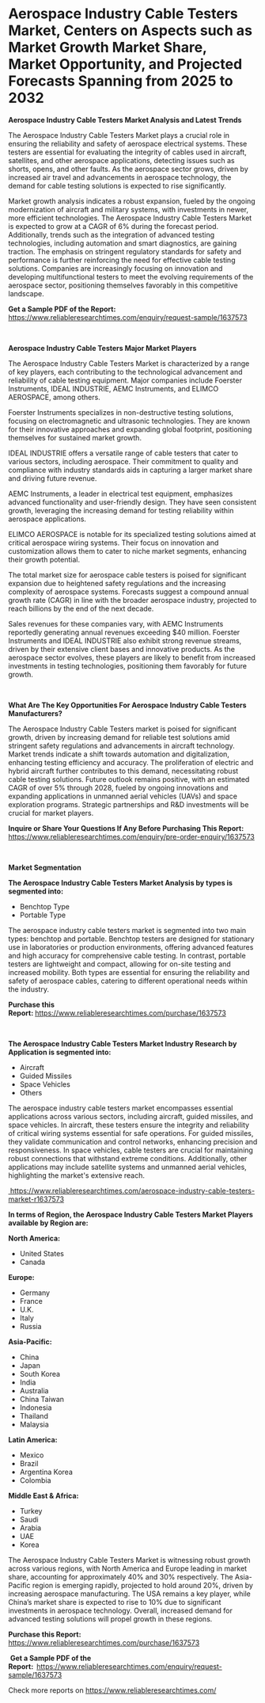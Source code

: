 <p><h1>Aerospace Industry Cable Testers Market, Centers on Aspects such as Market Growth Market Share, Market Opportunity, and Projected Forecasts Spanning from 2025 to 2032</h1></p><p><strong>Aerospace Industry Cable Testers Market Analysis and Latest Trends</strong></p>
<p><p>The Aerospace Industry Cable Testers Market plays a crucial role in ensuring the reliability and safety of aerospace electrical systems. These testers are essential for evaluating the integrity of cables used in aircraft, satellites, and other aerospace applications, detecting issues such as shorts, opens, and other faults. As the aerospace sector grows, driven by increased air travel and advancements in aerospace technology, the demand for cable testing solutions is expected to rise significantly.</p><p>Market growth analysis indicates a robust expansion, fueled by the ongoing modernization of aircraft and military systems, with investments in newer, more efficient technologies. The Aerospace Industry Cable Testers Market is expected to grow at a CAGR of 6% during the forecast period. Additionally, trends such as the integration of advanced testing technologies, including automation and smart diagnostics, are gaining traction. The emphasis on stringent regulatory standards for safety and performance is further reinforcing the need for effective cable testing solutions. Companies are increasingly focusing on innovation and developing multifunctional testers to meet the evolving requirements of the aerospace sector, positioning themselves favorably in this competitive landscape.</p></p>
<p><strong>Get a Sample PDF of the Report:&nbsp;</strong> <a href="https://www.reliableresearchtimes.com/enquiry/request-sample/1637573?utm_campaign=2464&utm_medium=2&utm_source=Github&utm_content=ia&utm_term=23032025&utm_id=aerospace-industry-cable-testers">https://www.reliableresearchtimes.com/enquiry/request-sample/1637573</a></p>
<p>&nbsp;</p>
<p><strong>Aerospace Industry Cable Testers Major Market Players</strong></p>
<p><p>The Aerospace Industry Cable Testers Market is characterized by a range of key players, each contributing to the technological advancement and reliability of cable testing equipment. Major companies include Foerster Instruments, IDEAL INDUSTRIE, AEMC Instruments, and ELIMCO AEROSPACE, among others. </p><p>Foerster Instruments specializes in non-destructive testing solutions, focusing on electromagnetic and ultrasonic technologies. They are known for their innovative approaches and expanding global footprint, positioning themselves for sustained market growth.</p><p>IDEAL INDUSTRIE offers a versatile range of cable testers that cater to various sectors, including aerospace. Their commitment to quality and compliance with industry standards aids in capturing a larger market share and driving future revenue.</p><p>AEMC Instruments, a leader in electrical test equipment, emphasizes advanced functionality and user-friendly design. They have seen consistent growth, leveraging the increasing demand for testing reliability within aerospace applications.</p><p>ELIMCO AEROSPACE is notable for its specialized testing solutions aimed at critical aerospace wiring systems. Their focus on innovation and customization allows them to cater to niche market segments, enhancing their growth potential.</p><p>The total market size for aerospace cable testers is poised for significant expansion due to heightened safety regulations and the increasing complexity of aerospace systems. Forecasts suggest a compound annual growth rate (CAGR) in line with the broader aerospace industry, projected to reach billions by the end of the next decade.</p><p>Sales revenues for these companies vary, with AEMC Instruments reportedly generating annual revenues exceeding $40 million. Foerster Instruments and IDEAL INDUSTRIE also exhibit strong revenue streams, driven by their extensive client bases and innovative products. As the aerospace sector evolves, these players are likely to benefit from increased investments in testing technologies, positioning them favorably for future growth.</p></p>
<p>&nbsp;</p>
<p><strong>What Are The Key Opportunities For Aerospace Industry Cable Testers Manufacturers?</strong></p>
<p><p>The Aerospace Industry Cable Testers market is poised for significant growth, driven by increasing demand for reliable test solutions amid stringent safety regulations and advancements in aircraft technology. Market trends indicate a shift towards automation and digitalization, enhancing testing efficiency and accuracy. The proliferation of electric and hybrid aircraft further contributes to this demand, necessitating robust cable testing solutions. Future outlook remains positive, with an estimated CAGR of over 5% through 2028, fueled by ongoing innovations and expanding applications in unmanned aerial vehicles (UAVs) and space exploration programs. Strategic partnerships and R&D investments will be crucial for market players.</p></p>
<p><strong>Inquire or Share Your Questions If Any Before Purchasing This Report:</strong> <a href="https://www.reliableresearchtimes.com/enquiry/pre-order-enquiry/1637573?utm_campaign=2464&utm_medium=2&utm_source=Github&utm_content=ia&utm_term=23032025&utm_id=aerospace-industry-cable-testers">https://www.reliableresearchtimes.com/enquiry/pre-order-enquiry/1637573</a></p>
<p>&nbsp;</p>
<p><strong>Market Segmentation</strong></p>
<p><strong>The Aerospace Industry Cable Testers Market Analysis by types is segmented into:</strong></p>
<p><ul><li>Benchtop Type</li><li>Portable Type</li></ul></p>
<p><p>The aerospace industry cable testers market is segmented into two main types: benchtop and portable. Benchtop testers are designed for stationary use in laboratories or production environments, offering advanced features and high accuracy for comprehensive cable testing. In contrast, portable testers are lightweight and compact, allowing for on-site testing and increased mobility. Both types are essential for ensuring the reliability and safety of aerospace cables, catering to different operational needs within the industry.</p></p>
<p><strong>Purchase this Report:&nbsp;</strong><a href="https://www.reliableresearchtimes.com/purchase/1637573?utm_campaign=2464&utm_medium=2&utm_source=Github&utm_content=ia&utm_term=23032025&utm_id=aerospace-industry-cable-testers">https://www.reliableresearchtimes.com/purchase/1637573</a></p>
<p>&nbsp;</p>
<p><strong>The Aerospace Industry Cable Testers Market Industry Research by Application is segmented into:</strong></p>
<p><ul><li>Aircraft</li><li>Guided Missiles</li><li>Space Vehicles</li><li>Others</li></ul></p>
<p><p>The aerospace industry cable testers market encompasses essential applications across various sectors, including aircraft, guided missiles, and space vehicles. In aircraft, these testers ensure the integrity and reliability of critical wiring systems essential for safe operations. For guided missiles, they validate communication and control networks, enhancing precision and responsiveness. In space vehicles, cable testers are crucial for maintaining robust connections that withstand extreme conditions. Additionally, other applications may include satellite systems and unmanned aerial vehicles, highlighting the market's extensive reach.</p></p>
<p><a href="https://www.reliableresearchtimes.com/aerospace-industry-cable-testers-market-r1637573?utm_campaign=2464&utm_medium=2&utm_source=Github&utm_content=ia&utm_term=23032025&utm_id=aerospace-industry-cable-testers">&nbsp;https://www.reliableresearchtimes.com/aerospace-industry-cable-testers-market-r1637573</a></p>
<p><strong>In terms of Region, the Aerospace Industry Cable Testers Market Players available by Region are:</strong></p>
<p>
    <p> <strong> North America: </strong>
        <ul>
            <li>United States</li>
            <li>Canada</li>
        </ul>
        </p> 
    <p> <strong> Europe: </strong>
        <ul>
            <li>Germany</li>
            <li>France</li>
            <li>U.K.</li>
            <li>Italy</li>
            <li>Russia</li>
        </ul>
        </p> 
    <p> <strong> Asia-Pacific: </strong>
        <ul>
            <li>China</li>
            <li>Japan</li>
            <li>South Korea</li>
            <li>India</li>
            <li>Australia</li>
            <li>China Taiwan</li>
            <li>Indonesia</li>
            <li>Thailand</li>
            <li>Malaysia</li>
        </ul>
        </p> 
    <p> <strong> Latin America: </strong>
        <ul>
            <li>Mexico</li>
            <li>Brazil</li>
            <li>Argentina Korea</li>
            <li>Colombia</li>
        </ul>
        </p> 
    <p> <strong> Middle East & Africa: </strong>
        <ul>
            <li>Turkey</li>
            <li>Saudi</li>
            <li>Arabia</li>
            <li>UAE</li>
            <li>Korea</li>
        </ul>
    </p>
    </p>
<p><p>The Aerospace Industry Cable Testers Market is witnessing robust growth across various regions, with North America and Europe leading in market share, accounting for approximately 40% and 30% respectively. The Asia-Pacific region is emerging rapidly, projected to hold around 20%, driven by increasing aerospace manufacturing. The USA remains a key player, while China’s market share is expected to rise to 10% due to significant investments in aerospace technology. Overall, increased demand for advanced testing solutions will propel growth in these regions.</p></p>
<p><strong>Purchase this Report: </strong><a href="https://www.reliableresearchtimes.com/purchase/1637573?utm_campaign=2464&utm_medium=2&utm_source=Github&utm_content=ia&utm_term=23032025&utm_id=aerospace-industry-cable-testers">https://www.reliableresearchtimes.com/purchase/1637573</a></p>
<p>&nbsp;<strong>Get a Sample PDF of the Report:&nbsp;&nbsp;</strong><a href="https://www.reliableresearchtimes.com/enquiry/request-sample/1637573?utm_campaign=2464&utm_medium=2&utm_source=Github&utm_content=ia&utm_term=23032025&utm_id=aerospace-industry-cable-testers">https://www.reliableresearchtimes.com/enquiry/request-sample/1637573</a></p>
<p><strong></strong></p>
<p>Check more reports on <a href="https://www.reliableresearchtimes.com/?utm_campaign=2464&utm_medium=2&utm_source=Github&utm_content=ia&utm_term=23032025&utm_id=aerospace-industry-cable-testers">https://www.reliableresearchtimes.com/</a></p>